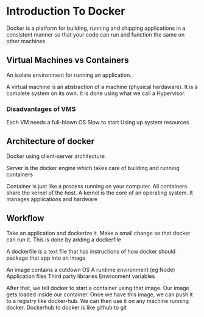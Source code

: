 # Introduction To Docker

Docker is a platform for building, running and shipping applications in a consistent manner so that your code can run and function the same on other machines

## Virtual Machines vs Containers

An isolate environment for running an application.

A virtual machine is an abstraction of a machine (physical hardaware). It is a complete system on its own. It is done using what we call a Hypervisor.

### Disadvantages of VMS

Each VM needs a full-blown OS
Slow to start
Using up system resources

## Architecture of docker

Docker using client-server architecture

Server is the docker engine which takes care of building and running containers

Container is just like a process running on your computer. All containers share the kernel of the host.
A kernel is the core of an operating system. It manages applications and hardware


## Workflow

Take an application and dockerize it.
Make a small change so that docker can run it. This is done by adding a dockerfile

A dockerfile is a text file that has instructions of how docker should package that app into an image

An image contains a cutdown OS
A runtime environment (eg Node)
Application files
Third party libraries
Environment variables

After that, we tell docker to start a container using that image. Our image gets loaded inside our container. Once we have this image, we can push it to a registry like docker-hub. We can then use it on any machine running docker. Dockerhub to docker is like github to git
